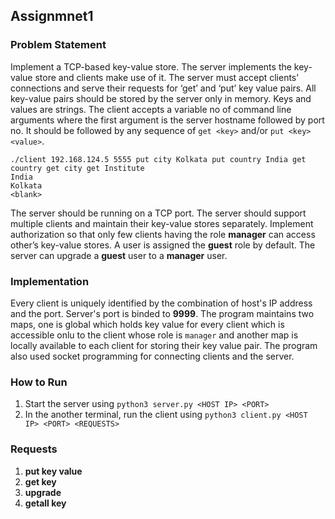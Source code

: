 Assignmnet1
---

### Problem Statement
Implement a TCP-based key-value store. The server implements the key-value store and clients make use of it. The server must accept clients’ connections and serve their requests for ‘get’ and ‘put’ key value pairs. All key-value pairs should be stored by the server only in memory. Keys and values are strings. The client accepts a variable no of command line arguments where the first argument is the server hostname followed by port no. It should be followed by any sequence of `get <key>` and/or `put <key> <value>`.
```
./client 192.168.124.5 5555 put city Kolkata put country India get country get city get Institute
India
Kolkata
<blank>
```
The server should be running on a TCP port. The server should support multiple clients and maintain their key-value stores separately. Implement authorization so that only few clients having the role **manager** can access other’s key-value stores. A user is assigned the **guest** role by default. The server can upgrade a **guest** user to a **manager** user.

### Implementation
Every client is uniquely identified by the combination of host's IP address and the port. Server's port is binded to **9999**. 
The program maintains two maps, one is global which holds key value for every client which is accessible onlu to the client whose role is `manager` and another map is locally available to each client for storing their key value pair.
The program also used socket programming for connecting clients and the server.

### How to Run 
1. Start the server using `python3 server.py <HOST IP> <PORT>`
2. In the another terminal, run the client using `python3 client.py <HOST IP> <PORT> <REQUESTS>`

### Requests
 1. **put key value**
 2. **get key**
 3. **upgrade**
 4. **getall key**
